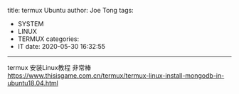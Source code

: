 title: termux Ubuntu
author: Joe Tong
tags:
  - SYSTEM
  - LINUX
  - TERMUX
categories:  
  - IT 
date: 2020-05-30 16:32:55
---

termux 安装Linux教程 非常棒
https://www.thisisgame.com.cn/termux/termux-linux-install-mongodb-in-ubuntu18.04.html



